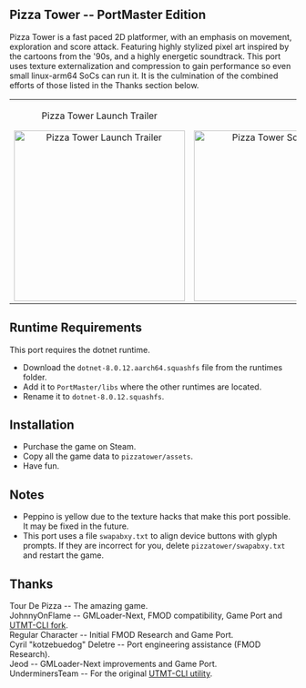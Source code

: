 ## Pizza Tower -- PortMaster Edition
Pizza Tower is a fast paced 2D platformer, with an emphasis on movement, exploration and score attack. Featuring highly stylized pixel art inspired by the cartoons from the '90s, and a highly energetic soundtrack. This port uses texture externalization and compression to gain performance so even small linux-arm64 SoCs can run it.
It is the culmination of the combined efforts of those listed in the Thanks section below.

<div align="center">
  <table>
    <tr>
      <td align="center">
        <p align="center">Pizza Tower Launch Trailer</p>  
        <a href="https://www.youtube.com/watch?v=Wlq6fFOqI28">
          <img src="https://img.youtube.com/vi/Wlq6fFOqI28/0.jpg" alt="Pizza Tower Launch Trailer" width="300"/>
        </a>
      </td>
      <td align="center">
        <p>&nbsp;</p> <!-- Adjust spaces to match -->
        <img src="https://shared.fastly.steamstatic.com/store_item_assets/steam/apps/2231450/ss_3e70c43ffd6f492f6e4dce7965499d41fad47052.1920x1080.jpg" alt="Pizza Tower Screenshot" width="300"/>
      </td>
    </tr>
  </table>
</div>

## Runtime Requirements
This port requires the dotnet runtime.

- Download the `dotnet-8.0.12.aarch64.squashfs` file from the runtimes folder.
- Add it to `PortMaster/libs` where the other runtimes are located.
- Rename it to `dotnet-8.0.12.squashfs`.

## Installation
- Purchase the game on Steam.
- Copy all the game data to `pizzatower/assets`.
- Have fun.

## Notes
- Peppino is yellow due to the texture hacks that make this port possible. It may be fixed in the future.
- This port uses a file `swapabxy.txt` to align device buttons with glyph prompts. If they are incorrect for you, delete `pizzatower/swapabxy.txt` and restart the game.

## Thanks
Tour De Pizza -- The amazing game.  
JohnnyOnFlame -- GMLoader-Next, FMOD compatibility, Game Port and [UTMT-CLI fork](https://github.com/JohnnyonFlame/UTMT-PortMaster).  
Regular Character -- Initial FMOD Research and Game Port.  
Cyril "kotzebuedog" Deletre -- Port engineering assistance (FMOD Research).  
Jeod -- GMLoader-Next improvements and Game Port.  
UnderminersTeam -- For the original [UTMT-CLI utility](https://github.com/UnderminersTeam/UndertaleModTool).  